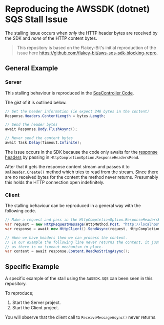 # Reproducing the AWSSDK (dotnet) SQS Stall Issue

The stalling issue occurs when _only_ the HTTP header bytes are received by the SDK and _none_ of the HTTP content bytes.

> This repository is based on the Flakey-Bit's initial reproduction of the issue here https://github.com/flakey-bit/aws-sqs-sdk-blocking-repro.

## General Example

### Server

This stalling behaviour is reproduced in the [SqsController Code](Server/Controllers/SqsController.cs).

The gist of it is outlined below.
```csharp
// Set the header information (ie expect 240 bytes in the content)
Response.Headers.ContentLength = bytes.Length;

// Send the header bytes
await Response.Body.FlushAsync();

// Never send the content bytes
await Task.Delay(Timeout.Infinite);
```

The issue occurs in the SDK because the code only awaits for the [response headers](https://github.com/aws/aws-sdk-net/blob/475822dec5e87954b7a47ac65995714ae1f1b115/sdk/src/Core/Amazon.Runtime/Pipeline/HttpHandler/_netstandard/HttpRequestMessageFactory.cs#L520) by passing in `HttpCompletionOption.ResponseHeadersRead`.

After that it gets the response content stream and passes it to [`XmlReader.Create()`](https://github.com/aws/aws-sdk-net/blob/6ca13905276f70299f9b17aac7a78b4dfe6653cb/sdk/src/Core/Amazon.Runtime/Internal/Transform/UnmarshallerContext.cs#L320) method which tries to read from the stream.
Since there are no received bytes for the content the method never returns.
Presumably this holds the HTTP connection open indefinitely.

### Client

The stalling behaviour can be reproduced in a general way with the following code.

```csharp
// Make a request and pass in the HttpCompletionOption.ResponseHeadersRead option to only wait for the headers
var request = new HttpRequestMessage(HttpMethod.Post, "http://localhost:5000/");
var response = await new HttpClient().SendAsync(request, HttpCompletionOption.ResponseHeadersRead);

// When we have headers then we can process the content. 
// In our example the following line never returns the content, it just waits indefinitely
// as there is no timeout mechanism in place.
var content = await response.Content.ReadAsStringAsync();
```


## Specific Example

A specific example of the stall using the `AWSSDK.SQS` can been seen in this repository.

To reproduce;
1. Start the Server project.
2. Start the Client project.

You will observe that the client call to `ReceiveMessageAsync()` never returns.
